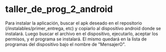 # taller_de_prog_2_android

Para instalar la aplicación, buscar el apk deseado en el repositorio (/instalables/primer_entrega, etc) y copiarlo al dispositivo android donde se instalará. Luego buscar el archivo en el dispositivo, ejecutarlo, aceptar los permisos, y el programa se instalará. El mismo quedará en la lista de programas del dispositivo bajo el nombre de "MensajerO".
